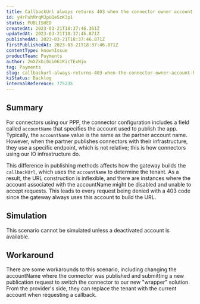 ```yaml
---
title: CallbackUrl always returns 403 when the connector owner account has been disabled
id: yHrPuhMrqMJpUQe5zK3p1
status: PUBLISHED
createdAt: 2023-03-21T18:37:46.361Z
updatedAt: 2023-03-21T18:37:46.871Z
publishedAt: 2023-03-21T18:37:46.871Z
firstPublishedAt: 2023-03-21T18:37:46.871Z
contentType: knownIssue
productTeam: Payments
author: 2mXZkbi0oi061KicTExNjo
tag: Payments
slug: callbackurl-always-returns-403-when-the-connector-owner-account-has-been-disabled
kiStatus: Backlog
internalReference: 775235
---
```


## Summary


For connectors using our PPP, the connector configuration includes a field called `accountName` that specifies the account used to publish the app. Typically, the `accountName` value is the same as the partner account name. However, when the partner publishes connectors with their infrastructure, they use a specific endpoint, which is not relative; this is how connectors using our IO infrastructure do.

This difference in publishing methods affects how the gateway builds the `callbackUrl`, which uses the `accountName` to determine the tenant. As a result, the URL construction is inflexible, and there are instances where the account associated with the accountName might be disabled and unable to accept requests. This leads to every request being denied with a 403 code since the gateway always uses this account to build the URL.


##

## Simulation


This scenario cannot be simulated unless a deactivated account is available.


##

## Workaround


There are some workarounds to this scenario, including changing the accountName where the connector was published and submitting a new publication request to switch the connector to our new "wrapper" solution. From the provider's side, they can replace the tenant with the current account when requesting a callback.





